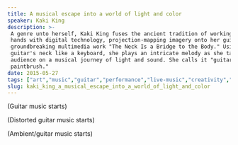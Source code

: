 ```yaml
---
title: A musical escape into a world of light and color
speaker: Kaki King
description: >-
 A genre unto herself, Kaki King fuses the ancient tradition of working with one's
 hands with digital technology, projection-mapping imagery onto her guitar in her
 groundbreaking multimedia work "The Neck Is a Bridge to the Body." Using her
 guitar's neck like a keyboard, she plays an intricate melody as she takes the
 audience on a musical journey of light and sound. She calls it "guitar as
 paintbrush."
date: 2015-05-27
tags: ["art","music","guitar","performance","live-music","creativity","innovation","entertainment"]
slug: kaki_king_a_musical_escape_into_a_world_of_light_and_color
---
```


(Guitar music starts)

(Distorted guitar music starts)

(Ambient/guitar music starts)

<!--
ad_duration=3.33
comment_count=52
event="TEDWomen 2015"
external_start_time=0
has_talk_citation=0
intro_duration=11.82
is_subtitle_required="False"
is_talk_featured="True"
language="en"
language_swap="False"
native_language="en"
number_of_related_talks=6
number_of_speakers=1
number_of_subtitled_videos=37
number_of_tags=8
number_of_talk_download_languages=37
number_of_talk_more_resources=1
number_of_talk_recommendations=0
number_of_talks_take_actions=0
post_ad_duration=0.83
published_timestamp="2015-11-06 15:36:41"
recording_date="2015-05-27"
speaker_description="Guitarist"
speaker_is_published=1
speaker_name="Kaki King"
talk_name="A musical escape into a world of light and color"
talks_tags=["art","music","guitar","performance","live-music","creativity","innovation","entertainment"]
talks_take_action=[]
url_audio="https://download.ted.com/talks/KakiKing_2015W.mp3?apikey=acme-roadrunner"
url_photo_speaker="https://pe.tedcdn.com/images/ted/26ebfa5487287e02347d41d4f4b55e61968d5f96_254x191.jpg"
url_photo_talk="https://s3.amazonaws.com/talkstar-photos/uploads/f1bfe36c-741c-45b8-b444-9bff8fe3785c/KakiKing_2015W-embed.jpg"
url_webpage="https://www.ted.com/talks/kaki_king_a_musical_escape_into_a_world_of_light_and_color"
video_type_name="TED Stage Talk"
-->